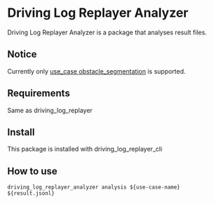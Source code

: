# Driving Log Replayer Analyzer

Driving Log Replayer Analyzer is a package that analyses result files.

## Notice

Currently only [use_case obstacle_segmentation](https://github.com/tier4/driving_log_replayer/blob/main/docs/use_case/obstacle_segmentation.ja.md) is supported.

## Requirements

Same as driving_log_replayer

## Install

This package is installed with driving_log_replayer_cli

## How to use

```shell
driving_log_replayer_analyzer analysis ${use-case-name} ${result.jsonl}
```
